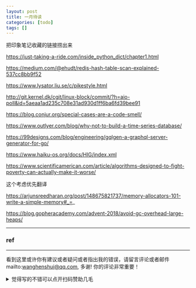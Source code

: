 ```yaml
---
layout: post
title: 一月待读
categories: [todo]
tags: []
---
```


把印象笔记收藏的链接捞出来



https://just-taking-a-ride.com/inside_python_dict/chapter1.html

https://medium.com/@ehudt/redis-hash-table-scan-explained-537cc8bb9f52

https://www.lysator.liu.se/c/pikestyle.html

http://git.kernel.dk/cgit/linux-block/commit/?h=aio-poll&id=5aeaa1ad235c708e31ad930d1ff6ba6fd39bee91

https://blog.conjur.org/special-cases-are-a-code-smell/

https://www.outlyer.com/blog/why-not-to-build-a-time-series-database/

https://99designs.com/blog/engineering/gqlgen-a-graphql-server-generator-for-go/

https://www.haiku-os.org/docs/HIG/index.xml

https://www.scientificamerican.com/article/algorithms-designed-to-fight-poverty-can-actually-make-it-worse/

这个考虑优先翻译

https://arjunsreedharan.org/post/148675821737/memory-allocators-101-write-a-simple-memory#_=_

https://blog.gopheracademy.com/advent-2018/avoid-gc-overhead-large-heaps/

---

### ref


---

看到这里或许你有建议或者疑问或者指出我的错误，请留言评论或者邮件mailto:wanghenshui@qq.com, 多谢!  你的评论非常重要！
<details>
<summary>觉得写的不错可以点开扫码赞助几毛</summary>
<img src="https://wanghenshui.github.io/assets/wepay.png" alt="微信转账">
</details>

